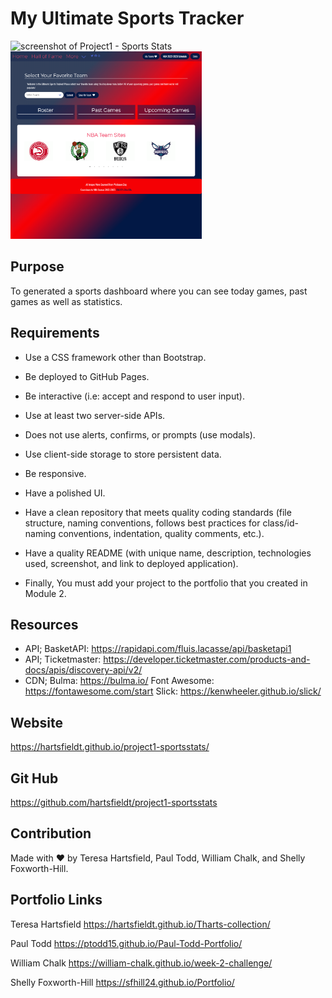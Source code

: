 # My Ultimate Sports Tracker

<img src="./assets/img/ mainprintscreen.png" alt="screenshot of Project1 - Sports Stats" height="300px"/>
<img src="./assets/img/basketball-main.png" alt="screenshot of Project1 - Sports Stats" height="300px"/>

## Purpose

To generated a sports dashboard where you can see today games, past games as well as statistics.

## Requirements

- Use a CSS framework other than Bootstrap.

- Be deployed to GitHub Pages.

- Be interactive (i.e: accept and respond to user input).

- Use at least two server-side APIs.

- Does not use alerts, confirms, or prompts (use modals).

- Use client-side storage to store persistent data.

- Be responsive.

- Have a polished UI.

- Have a clean repository that meets quality coding standards (file structure, naming conventions, follows best practices for class/id-naming conventions, indentation, quality comments, etc.).

- Have a quality README (with unique name, description, technologies used, screenshot, and link to deployed application).

- Finally, You must add your project to the portfolio that you created in Module 2.

## Resources

- API; BasketAPI: https://rapidapi.com/fluis.lacasse/api/basketapi1
- API; Ticketmaster: https://developer.ticketmaster.com/products-and-docs/apis/discovery-api/v2/
- CDN; Bulma: https://bulma.io/ Font Awesome: https://fontawesome.com/start Slick: https://kenwheeler.github.io/slick/

## Website

https://hartsfieldt.github.io/project1-sportsstats/

## Git Hub

https://github.com/hartsfieldt/project1-sportsstats

## Contribution

Made with ❤️ by Teresa Hartsfield, Paul Todd, William Chalk, and Shelly Foxworth-Hill.

## Portfolio Links

Teresa Hartsfield
https://hartsfieldt.github.io/Tharts-collection/

Paul Todd
https://ptodd15.github.io/Paul-Todd-Portfolio/

William Chalk
https://william-chalk.github.io/week-2-challenge/

Shelly Foxworth-Hill
https://sfhill24.github.io/Portfolio/
